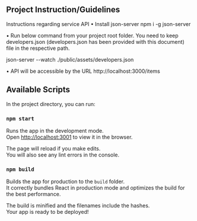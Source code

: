 ## Project Instruction/Guidelines

Instructions regarding service API
•	Install json-server
npm i -g json-server

•	Run below command from your project root folder. You need to keep developers.json (developers.json has been provided with this document) file in the respective path.

json-server --watch ./public/assets/developers.json

•	API will be accessible by the URL http://localhost:3000/items	

## Available Scripts

In the project directory, you can run:

### `npm start`

Runs the app in the development mode.<br />
Open [http://localhost:3001](http://localhost:3001) to view it in the browser.

The page will reload if you make edits.<br />
You will also see any lint errors in the console.

### `npm build`

Builds the app for production to the `build` folder.<br />
It correctly bundles React in production mode and optimizes the build for the best performance.

The build is minified and the filenames include the hashes.<br />
Your app is ready to be deployed!